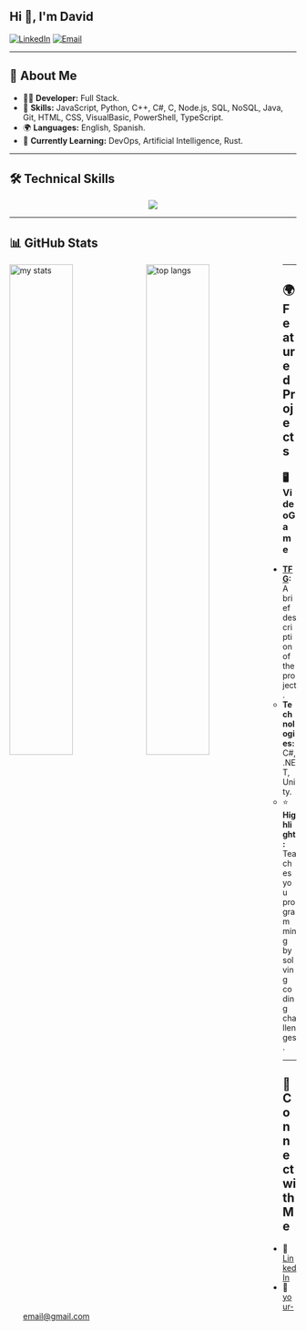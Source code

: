 ## Hi 👋, I'm David

[![LinkedIn](https://img.shields.io/badge/-LinkedIn-blue?style=for-the-badge&logo=linkedin)](https://linkedin.com/in/your-profile)
[![Email](https://img.shields.io/badge/-Email-ff4500?style=for-the-badge&logo=gmail)](mailto:dandueza7@gmail.com)

---

## 🌟 About Me 

- 👨‍💻 **Developer:** Full Stack.
- 🧠 **Skills:** JavaScript, Python, C++, C#, C, Node.js, SQL, NoSQL, Java, Git, HTML, CSS, VisualBasic, PowerShell, TypeScript.
- 🌍 **Languages:** English, Spanish.
- 🌱 **Currently Learning:** DevOps, Artificial Intelligence, Rust.

---

## 🛠️ Technical Skills
<div align="center">
  <img src="https://skillicons.dev/icons?i=mysql,net,cs,cpp,bootstrap,js,ts,nodejs,python,java,html,css,figma,git,unity,kotlin,flutter&theme=light" />
</div>

---

## 📊 GitHub Stats
<img alt="my stats" align="left" width="47%" src="https://github-readme-stats.vercel.app/api?username=dandu35&theme=rose"/> 
<img alt="top langs" align="left" width="47%" src="https://github-readme-stats.vercel.app/api/top-langs/?username=dandu35&layout=compact&theme=rose"/>

---

## 🌍 Featured Projects
### 🖥️ VideoGame
- **[TFG](https://github.com//Dandu35/TFG-David-Andueza-Ferro):** A brief description of the project.
  - **Technologies:** C#, .NET, Unity.
  - ⭐ **Highlight:** Teaches you programming by solving coding challenges.
    
---

## 🎯 Connect with Me
- 💼 [LinkedIn](https://linkedin.com/in/your-profile)
- 📧 [your-email@gmail.com](mailto:dandueza7@gmail.com)
